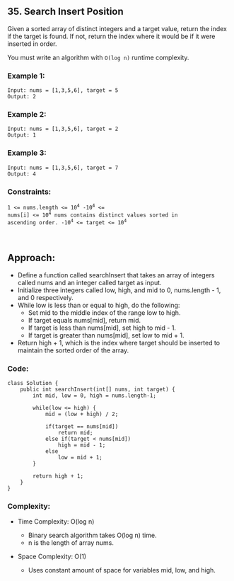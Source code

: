 ## 35. Search Insert Position    

Given a sorted array of distinct integers and a target value, return the index if the target is found. 
If not, return the index where it would be if it were inserted in order.    

You must write an algorithm with ```O(log n)``` runtime complexity.    


### Example 1:    
``` 
Input: nums = [1,3,5,6], target = 5
Output: 2
```   

### Example 2:    
```
Input: nums = [1,3,5,6], target = 2
Output: 1
```    

### Example 3:   
```
Input: nums = [1,3,5,6], target = 7
Output: 4
```     

### Constraints:    
<code>1 <= nums.length <= 10<sup>4</sup>
-10<sup>4</sup> <= nums[i] <= 10<sup>4</sup>
nums contains distinct values sorted in ascending order.
-10<sup>4</sup> <= target <= 10<sup>4</sup>
</code>   

<br>   

## Approach:   

* Define a function called searchInsert that takes an array of integers called nums and an integer called target as input.
* Initialize three integers called low, high, and mid to 0, nums.length - 1, and 0 respectively.
* While low is less than or equal to high, do the following:
    * Set mid to the middle index of the range low to high.
    * If target equals nums[mid], return mid.
    * If target is less than nums[mid], set high to mid - 1.
    * If target is greater than nums[mid], set low to mid + 1.
* Return high + 1, which is the index where target should be inserted to maintain the sorted order of the array.    

### Code:   
```
class Solution {
    public int searchInsert(int[] nums, int target) {
        int mid, low = 0, high = nums.length-1;
        
        while(low <= high) {
            mid = (low + high) / 2;
            
            if(target == nums[mid])
                return mid;
            else if(target < nums[mid])
                high = mid - 1;
            else 
                low = mid + 1;
        }
        
        return high + 1; 
    }
}
```   

### Complexity:   

* Time Complexity: O(log n) 
    * Binary search algorithm takes O(log n) time.
    * n is the length of array nums.

* Space Complexity: O(1) 
    * Uses constant amount of space for variables mid, low, and high.    

